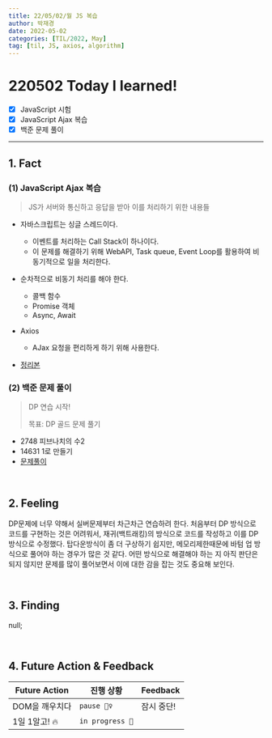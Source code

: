 ```yaml
---
title: 22/05/02/월 JS 복습
author: 박재경
date: 2022-05-02
categories: [TIL/2022, May]
tag: [til, JS, axios, algorithm]
---
```


# 220502 Today I learned!

- [x] JavaScript 시험
- [x] JavaScript Ajax 복습
- [x] 백준 문제 풀이 

---

## 1. Fact 

### (1) JavaScript Ajax 복습

> JS가 서버와 통신하고 응답을 받아 이를 처리하기 위한 내용들

- 자바스크립트는 싱글 스레드이다.
  -  이벤트를 처리하는 Call Stack이 하나이다.
  - 이 문제를 해결하기 위해 WebAPI, Task queue, Event Loop를 활용하여 비동기적으로 일을 처리한다. 
- 순차적으로 비동기 처리를 해야 한다.
  - 콜백 함수 
  - Promise 객체
  - Async, Await 
- Axios
  - AJax 요청을 편리하게 하기 위해 사용한다.

- [정리본](https://github.com/JaeKP/Study/blob/master/web/JS/JavaScript_Ajax.md)



### (2) 백준 문제 풀이

> DP 연습 시작! 
>
> 목표: DP 골드 문제 풀기

- 2748 피브나치의 수2
- 14631 1로 만들기
- [문제풀이](https://github.com/JaeKP/Study/tree/master/algorithm/1%EC%9D%BC1%EC%95%8C%EA%B3%A0/05%EC%9B%94/0502) 

<br>

## 2. Feeling

DP문제에 너무 약해서 실버문제부터 차근차근 연습하려 한다. 처음부터 DP 방식으로 코드를 구현하는 것은 어려워서, 재귀(백트래킹)의 방식으로 코드를 작성하고 이를  DP방식으로 수정했다. 탑다운방식이 좀 더 구상하기 쉽지만, 메모리제한때문에 바텀 업 방식으로 풀어야 하는 경우가 많은 것 같다. 어떤 방식으로 해결해야 하는 지 아직 판단은 되지 않지만 문제를 많이 풀어보면서 이에 대한 감을 잡는 것도 중요해 보인다. 

<br>

## 3. Finding 

null;

<br>

## 4. Future Action & Feedback

| Future Action  | 진행 상황       | Feedback   |
| -------------- | --------------- | ---------- |
| DOM을 깨우치다 | `pause 🤦‍♀️`      | 잠시 중단! |
| 1일 1알고! 🔥   | `in progress 🚀` |            |

<br>
